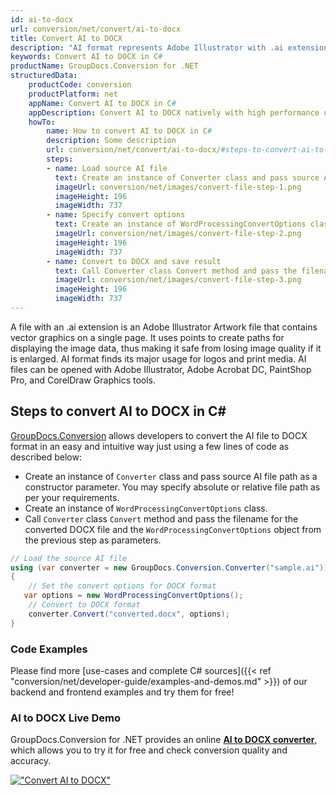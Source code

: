 ```yaml
---
id: ai-to-docx
url: conversion/net/convert/ai-to-docx
title: Convert AI to DOCX
description: "AI format represents Adobe Illustrator with .ai extension. Learn how to convert AI to DOCX file programmatically in C# language using GroupDocs.Conversion for .NET library."
keywords: Convert AI to DOCX in C#
productName: GroupDocs.Conversion for .NET
structuredData:
    productCode: conversion
    productPlatform: net
    appName: Convert AI to DOCX in C#
    appDescription: Convert AI to DOCX natively with high performance using C# language and server side GroupDocs.Conversion for .NET APIs, without the use of any software like Microsoft or Open Office.
    howTo:
        name: How to convert AI to DOCX in C# 
        description: Some description
        url: conversion/net/convert/ai-to-docx/#steps-to-convert-ai-to-docx-in-c
        steps:
        - name: Load source AI file 
          text: Create an instance of Converter class and pass source AI file path as a constructor parameter. You may specify absolute or relative file path as per your requirements. 
          imageUrl: conversion/net/images/convert-file-step-1.png
          imageHeight: 196
          imageWidth: 737
        - name: Specify convert options 
          text: Create an instance of WordProcessingConvertOptions class.
          imageUrl: conversion/net/images/convert-file-step-2.png
          imageHeight: 196
          imageWidth: 737
        - name: Convert to DOCX and save result 
          text: Call Converter class Convert method and pass the filename for the converted HTML file and the WordProcessingConvertOptions object from the previous step as parameters.
          imageUrl: conversion/net/images/convert-file-step-3.png
          imageHeight: 196
          imageWidth: 737
---
```


A file with an .ai extension is an Adobe Illustrator Artwork file that contains vector graphics on a single page. It uses points to create paths for displaying the image data, thus making it safe from losing image quality if it is enlarged. AI format finds its major usage for logos and print media. AI files can be opened with Adobe Illustrator, Adobe Acrobat DC, PaintShop Pro, and CorelDraw Graphics tools.

## Steps to convert AI to DOCX in C#

[GroupDocs.Conversion](https://products.groupdocs.com/conversion/net) allows developers to convert the AI file to DOCX format in an easy and intuitive way just using a few lines of code as described below:

* Create an instance of `Converter` class and pass source AI file path as a constructor parameter. You may specify absolute or relative file path as per your requirements. 
* Create an instance of `WordProcessingConvertOptions` class.
* Call `Converter` class `Convert` method and pass the filename for the converted DOCX file and the `WordProcessingConvertOptions` object from the previous step as parameters.

```csharp
// Load the source AI file
using (var converter = new GroupDocs.Conversion.Converter("sample.ai"))
{
    // Set the convert options for DOCX format
   var options = new WordProcessingConvertOptions();
    // Convert to DOCX format
    converter.Convert("converted.docx", options);
}
```

### Code Examples

Please find more [use-cases and complete C# sources]({{< ref "conversion/net/developer-guide/examples-and-demos.md" >}}) of our backend and frontend examples and try them for free!

### AI to DOCX Live Demo

GroupDocs.Conversion for .NET provides an online [**AI to DOCX converter**](https://products.groupdocs.app/conversion/ai-to-docx), which allows you to try it for free and check conversion quality and accuracy.

[!["Convert AI to DOCX"](conversion/net/images/convert-to-docx/convert-ai-to-docx.png)](https://products.groupdocs.app/conversion/ai-to-docx)